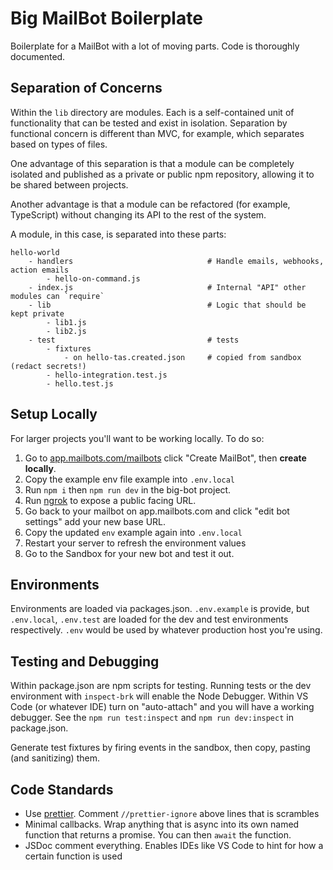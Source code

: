 # Big MailBot Boilerplate

Boilerplate for a MailBot with a lot of moving parts. Code is thoroughly documented.

## Separation of Concerns

Within the `lib` directory are modules. Each is a self-contained unit of functionality that
can be tested and exist in isolation. Separation by functional concern is different than
MVC, for example, which separates based on types of files.

One advantage of this separation is that a module can be completely isolated and published as
a private or public npm repository, allowing it to be shared between projects.

Another advantage is that a module can be refactored (for example, TypeScript) without
changing its API to the rest of the system.

A module, in this case, is separated into these parts:

```
hello-world
    - handlers                              # Handle emails, webhooks, action emails
        - hello-on-command.js
    - index.js                              # Internal "API" other modules can `require`
    - lib                                   # Logic that should be kept private
        - lib1.js
        - lib2.js
    - test                                  # tests
        - fixtures
            - on hello-tas.created.json     # copied from sandbox (redact secrets!)
        - hello-integration.test.js
        - hello.test.js

```

## Setup Locally

For larger projects you'll want to be working locally. To do so:

1. Go to [app.mailbots.com/mailbots](https://app.mailbots.com/mailbots) click "Create MailBot", then **create locally**.
1. Copy the example env file example into `.env.local`
1. Run `npm i` then `npm run dev` in the big-bot project.
1. Run [ngrok](https://ngrok.com/) to expose a public facing URL.
1. Go back to your mailbot on app.mailbots.com and click "edit bot settings" add your new base URL.
1. Copy the updated `env` example again into `.env.local`
1. Restart your server to refresh the environment values
1. Go to the Sandbox for your new bot and test it out.

## Environments

Environments are loaded via packages.json. `.env.example` is provide, but `.env.local`, `.env.test` are loaded
for the dev and test environments respectively. `.env` would be used by whatever production host you're using.

## Testing and Debugging

Within package.json are npm scripts for testing. Running tests or the dev environment with
`inspect-brk` will enable the Node Debugger. Within VS Code (or whatever IDE) turn on "auto-attach" and
you will have a working debugger. See the `npm run test:inspect` and `npm run dev:inspect` in package.json.

Generate test fixtures by firing events in the sandbox, then copy, pasting (and sanitizing) them.

## Code Standards

- Use [prettier](https://prettier.io/). Comment `//prettier-ignore` above lines that is scrambles
- Minimal callbacks. Wrap anything that is async into its own named function that returns a promise. You can then `await` the function.
- JSDoc comment everything. Enables IDEs like VS Code to hint for how a certain function is used
